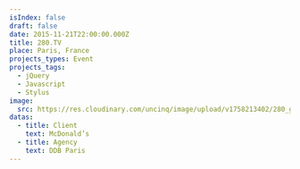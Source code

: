 ```yaml
---
isIndex: false
draft: false
date: 2015-11-21T22:00:00.000Z
title: 280.TV
place: Paris, France
projects_types: Event
projects_tags:
  - jQuery
  - Javascript
  - Stylus
image:
  src: https://res.cloudinary.com/uncinq/image/upload/v1758213402/280_gexsew.jpg
datas:
  - title: Client
    text: McDonald’s
  - title: Agency
    text: DDB Paris
---
```

